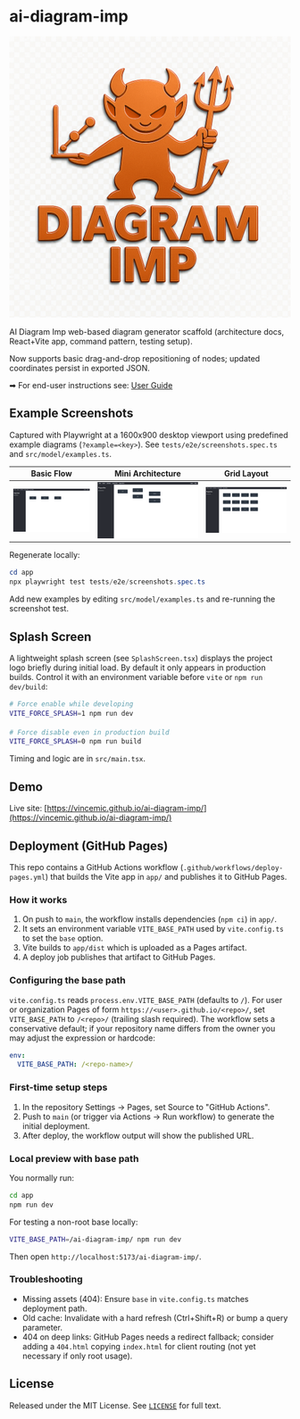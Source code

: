 # ai-diagram-imp

![AI Diagram Imp Logo](./diagramimp%20.png)

AI Diagram Imp web-based diagram generator scaffold (architecture docs, React+Vite app, command pattern, testing setup).

Now supports basic drag-and-drop repositioning of nodes; updated coordinates persist in exported JSON.

➡ For end-user instructions see: [User Guide](./USER_GUIDE.md)

## Example Screenshots

Captured with Playwright at a 1600x900 desktop viewport using predefined example diagrams (`?example=<key>`). See `tests/e2e/screenshots.spec.ts` and `src/model/examples.ts`.

| Basic Flow | Mini Architecture | Grid Layout |
|------------|-------------------|-------------|
| ![Basic Flow](app/screenshots/basic-flow.png) | ![Mini Architecture](app/screenshots/architecture.png) | ![Grid Layout](app/screenshots/grid.png) |

Regenerate locally:

```powershell
cd app
npx playwright test tests/e2e/screenshots.spec.ts
```

Add new examples by editing `src/model/examples.ts` and re-running the screenshot test.

## Splash Screen

A lightweight splash screen (see `SplashScreen.tsx`) displays the project logo briefly during initial load. By default it only appears in production builds. Control it with an environment variable before `vite` or `npm run dev/build`:

```bash
# Force enable while developing
VITE_FORCE_SPLASH=1 npm run dev

# Force disable even in production build
VITE_FORCE_SPLASH=0 npm run build
```

Timing and logic are in `src/main.tsx`.

## Demo

Live site: [https://vincemic.github.io/ai-diagram-imp/](https://vincemic.github.io/ai-diagram-imp/)


## Deployment (GitHub Pages)

This repo contains a GitHub Actions workflow (`.github/workflows/deploy-pages.yml`) that builds the Vite app in `app/` and publishes it to GitHub Pages.

### How it works

1. On push to `main`, the workflow installs dependencies (`npm ci`) in `app/`.
2. It sets an environment variable `VITE_BASE_PATH` used by `vite.config.ts` to set the `base` option.
3. Vite builds to `app/dist` which is uploaded as a Pages artifact.
4. A deploy job publishes that artifact to GitHub Pages.

### Configuring the base path

`vite.config.ts` reads `process.env.VITE_BASE_PATH` (defaults to `/`). For user or organization Pages of form `https://<user>.github.io/<repo>/`, set `VITE_BASE_PATH` to `/<repo>/` (trailing slash required). The workflow sets a conservative default; if your repository name differs from the owner you may adjust the expression or hardcode:

```yaml
env:
  VITE_BASE_PATH: /<repo-name>/
```

### First-time setup steps

1. In the repository Settings → Pages, set Source to "GitHub Actions".
2. Push to `main` (or trigger via Actions → Run workflow) to generate the initial deployment.
3. After deploy, the workflow output will show the published URL.

### Local preview with base path

You normally run:

```bash
cd app
npm run dev
```
 
For testing a non-root base locally:

```bash
VITE_BASE_PATH=/ai-diagram-imp/ npm run dev
```
 
Then open `http://localhost:5173/ai-diagram-imp/`.

### Troubleshooting

- Missing assets (404): Ensure `base` in `vite.config.ts` matches deployment path.
- Old cache: Invalidate with a hard refresh (Ctrl+Shift+R) or bump a query parameter.
- 404 on deep links: GitHub Pages needs a redirect fallback; consider adding a `404.html` copying `index.html` for client routing (not yet necessary if only root usage).

## License

Released under the MIT License. See [`LICENSE`](./LICENSE) for full text.

